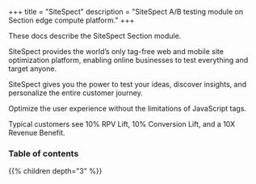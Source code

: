 +++
title = "SiteSpect"
description = "SiteSpect A/B testing module on Section edge compute platform."
+++

These docs describe the SiteSpect Section module.

SiteSpect provides the world’s only tag-free web and mobile site optimization platform, enabling online businesses to test everything and target anyone.

SiteSpect gives you the power to test your ideas, discover insights, and personalize the entire customer journey.

Optimize the user experience without the limitations of JavaScript tags.

Typical customers see 10% RPV Lift, 10% Conversion Lift, and a 10X Revenue Benefit.

### Table of contents

{{% children depth="3" %}}
